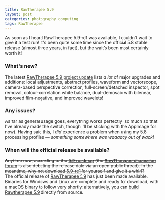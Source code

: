 ```yaml
---
title: RawTherapee 5.9
layout: post
categories: photography computing
tags: RawTherapee
---
```


As soon as I heard RawTherapee 5.9-rc1 was available, I couldn't wait to give it a test run! It's been quite some time since the official 5.8 stable release (almost three years, in fact), but the wait’s been most certainly worth it!

<!--<p>
<center>
<img src="https://www.talent-republic.tv/wp-content/uploads/2020/08/RawTherapee-768x113.png" alt="RT Logo" width="500>
</center>
</p>-->

### What's new? ###

The latest [RawTherapee 5.9 project update](https://www.rawtherapee.com/2022/07/rawtherapee-5.9-wip-and-project-updates/) lists _a lot_ of major upgrades and additions: local adjustments, abstract profiles, waveform and vectorscope, camera-based perspective correction, full-screen/detached inspector, spot removal, colour-correlation white balance, dual-demosaic with bilenear, improved film-negative, and improved wavelets! 

### Any issues? ###

As far as general usage goes, everything works perfectly (so much so that I've already made the switch, though I'll be sticking with the AppImage for now). Having said this, I _did_ experience a problem when using my 5.8 processing profiles&nbsp;— _something somewhere was waaaaay out of wack!_

### When will the official release be available? ###

<s>Anytime now, according to the <a href="https://github.com/Beep6581/RawTherapee/issues/5632">5.9 roadmap</a> (the <a href="https://discuss.pixls.us/c/software/rawtherapee/14">RawTherapee discussion forum</a> is also debating the release date via an open public thread). In the meantime, why not download <a href="https://github.com/Beep6581/RawTherapee/releases">5.9-rc1</a> for yourself and give it a whirl?</s> 
<br>
The official release of [RawTherapee 5.9](http://rawtherapee.com) has just been made available. Binaries for Windows and Linux are complete and ready for download, with a macOS binary to follow very shortly; alternatively, you can [build Rawtherapee 5.9](https://discuss.pixls.us/t/rawtherapee-5-9-released/33834/34?) directly from source.

